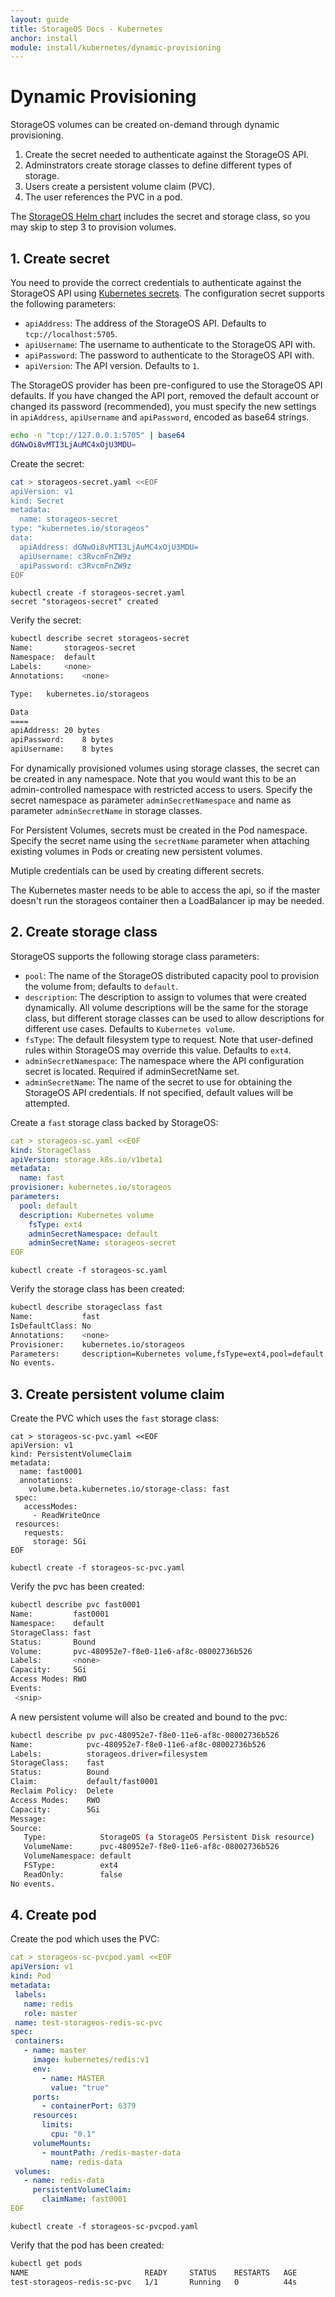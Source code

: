 ```yaml
---
layout: guide
title: StorageOS Docs - Kubernetes
anchor: install
module: install/kubernetes/dynamic-provisioning
---
```


# Dynamic Provisioning

StorageOS volumes can be created on-demand through dynamic provisioning.

1. Create the secret needed to authenticate against the StorageOS API.
1. Adminstrators create storage classes to define different types of storage.
1. Users create a persistent volume claim (PVC).
1. The user references the PVC in a pod.

The [StorageOS Helm chart](https://github.com/storageos/helm-chart) includes the
secret and storage class, so you may skip to step 3 to provision volumes.

## 1. Create secret

You need to provide the correct credentials to authenticate against the StorageOS API
using [Kubernetes
secrets](https://kubernetes.io/docs/concepts/configuration/secret/). The
configuration secret supports the following parameters:

- `apiAddress`: The address of the StorageOS API. Defaults to `tcp://localhost:5705`.
- `apiUsername`: The username to authenticate to the StorageOS API with.
- `apiPassword`: The password to authenticate to the StorageOS API with.
- `apiVersion`: The API version. Defaults to `1`.

The StorageOS provider has been pre-configured to use the StorageOS API
defaults.  If you have changed the API port, removed the default account or
changed its password (recommended), you must specify the new settings in
`apiAddress`, `apiUsername` and `apiPassword`, encoded as base64 strings.

```bash
echo -n "tcp://127.0.0.1:5705" | base64
dGNwOi8vMTI3LjAuMC4xOjU3MDU=
```

Create the secret:

```bash
cat > storageos-secret.yaml <<EOF
apiVersion: v1
kind: Secret
metadata:
  name: storageos-secret
type: "kubernetes.io/storageos"
data:
  apiAddress: dGNwOi8vMTI3LjAuMC4xOjU3MDU=
  apiUsername: c3RvcmFnZW9z
  apiPassword: c3RvcmFnZW9z
EOF
```
```
kubectl create -f storageos-secret.yaml
secret "storageos-secret" created
```


Verify the secret:

```bash
kubectl describe secret storageos-secret
Name:		storageos-secret
Namespace:	default
Labels:		<none>
Annotations:	<none>

Type:	kubernetes.io/storageos

Data
====
apiAddress:	20 bytes
apiPassword:	8 bytes
apiUsername:	8 bytes
```

For dynamically provisioned volumes using storage classes, the secret can be
created in any namespace.  Note that you would want this to be an
admin-controlled namespace with restricted access to users. Specify the secret
namespace as parameter `adminSecretNamespace` and name as parameter
`adminSecretName` in storage classes.

For Persistent Volumes, secrets must be created in the Pod namespace.  Specify
the secret name using the `secretName` parameter when attaching existing volumes
in Pods or creating new persistent volumes.

Mutiple credentials can be used by creating different secrets.

The Kubernetes master needs to be able to access the api, so if the master
doesn't run the storageos container then a LoadBalancer ip may be needed.

## 2. Create storage class

StorageOS supports the following storage class parameters:

- `pool`: The name of the StorageOS distributed capacity pool to provision the
  volume from; defaults to `default`.
- `description`: The description to assign to volumes that were created
  dynamically.  All volume descriptions will be the same for the storage class,
  but different storage classes can be used to allow descriptions for different
  use cases.  Defaults to `Kubernetes volume`.
- `fsType`: The default filesystem type to request. Note that user-defined
  rules within StorageOS may override this value. Defaults to `ext4`.
- `adminSecretNamespace`: The namespace where the API configuration secret is
  located. Required if adminSecretName set.
- `adminSecretName`: The name of the secret to use for obtaining the StorageOS
  API credentials. If not specified, default values will be attempted.

Create a `fast` storage class backed by StorageOS:

```yaml
cat > storageos-sc.yaml <<EOF
kind: StorageClass
apiVersion: storage.k8s.io/v1beta1
metadata:
  name: fast
provisioner: kubernetes.io/storageos
parameters:
  pool: default
  description: Kubernetes volume
    fsType: ext4
    adminSecretNamespace: default
    adminSecretName: storageos-secret
EOF
```

```
kubectl create -f storageos-sc.yaml
```

Verify the storage class has been created:

```bash
kubectl describe storageclass fast
Name:           fast
IsDefaultClass: No
Annotations:    <none>
Provisioner:    kubernetes.io/storageos
Parameters:     description=Kubernetes volume,fsType=ext4,pool=default
No events.
```

## 3. Create persistent volume claim

Create the PVC which uses the `fast` storage class:

```
cat > storageos-sc-pvc.yaml <<EOF
apiVersion: v1
kind: PersistentVolumeClaim
metadata:
  name: fast0001
  annotations:
    volume.beta.kubernetes.io/storage-class: fast
 spec:
   accessModes:
     - ReadWriteOnce
 resources:
   requests:
     storage: 5Gi
EOF
```

```
kubectl create -f storageos-sc-pvc.yaml
```

Verify the pvc has been created:

```bash
kubectl describe pvc fast0001
Name:         fast0001
Namespace:    default
StorageClass: fast
Status:       Bound
Volume:       pvc-480952e7-f8e0-11e6-af8c-08002736b526
Labels:       <none>
Capacity:     5Gi
Access Modes: RWO
Events:
 <snip>
```

A new persistent volume will also be created and bound to the pvc:

```bash
kubectl describe pv pvc-480952e7-f8e0-11e6-af8c-08002736b526
Name:            pvc-480952e7-f8e0-11e6-af8c-08002736b526
Labels:          storageos.driver=filesystem
StorageClass:    fast
Status:          Bound
Claim:           default/fast0001
Reclaim Policy:  Delete
Access Modes:    RWO
Capacity:        5Gi
Message:
Source:
   Type:            StorageOS (a StorageOS Persistent Disk resource)
   VolumeName:      pvc-480952e7-f8e0-11e6-af8c-08002736b526
   VolumeNamespace: default
   FSType:          ext4
   ReadOnly:        false
No events.
```

## 4. Create pod

Create the pod which uses the PVC:

```yaml
cat > storageos-sc-pvcpod.yaml <<EOF
apiVersion: v1
kind: Pod
metadata:
 labels:
   name: redis
   role: master
 name: test-storageos-redis-sc-pvc
spec:
 containers:
   - name: master
     image: kubernetes/redis:v1
     env:
       - name: MASTER
         value: "true"
     ports:
       - containerPort: 6379
     resources:
       limits:
         cpu: "0.1"
     volumeMounts:
       - mountPath: /redis-master-data
         name: redis-data
 volumes:
   - name: redis-data
     persistentVolumeClaim:
       claimName: fast0001
EOF
```

```
kubectl create -f storageos-sc-pvcpod.yaml
```

Verify that the pod has been created:

```bash
kubectl get pods
NAME                          READY     STATUS    RESTARTS   AGE
test-storageos-redis-sc-pvc   1/1       Running   0          44s
```
